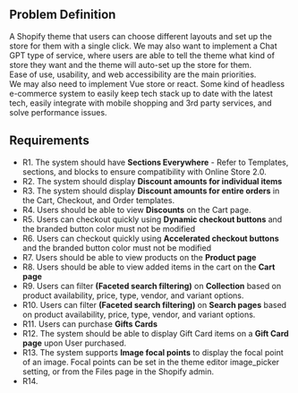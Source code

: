 ## Problem Definition

A Shopify theme that users can choose different layouts and set up the store for them with a single click.
We may also want to implement a Chat GPT type of service, where users are able to tell the theme what kind of store they want and the theme will auto-set up the store for them.
<br>
Ease of use, usability, and web accessibility are the main priorities.
<br>
We may also need to implement Vue store or react. Some kind of headless e-commerce system to easily keep tech stack up to date with the latest tech, easily integrate with mobile shopping and 3rd party services, and solve performance issues.

## Requirements

- R1. The system should have **Sections Everywhere** - Refer to Templates, sections, and blocks to ensure compatibility with Online Store 2.0.
- R2. The system should display **Discount amounts for individual items**
- R3. The system should display **Discount amounts for entire orders** in the Cart, Checkout, and Order templates.
- R4. Users should be able to view **Discounts** on the Cart page.
- R5. Users can checkout quickly using **Dynamic checkout buttons** and the branded button color must not be modified
- R6. Users can checkout quickly using **Accelerated checkout buttons** and the branded button color must not be modified
- R7. Users should be able to view products on the **Product page**
- R8. Users should be able to view added items in the cart on the **Cart page**
- R9. Users can filter **(Faceted search filtering)** on **Collection** based on product availability, price, type, vendor, and variant options.
- R10. Users can filter **(Faceted search filtering)** on **Search pages** based on product availability, price, type, vendor, and variant options.
- R11. Users can purchase **Gifts Cards**
- R12. The system should be able to display Gift Card items on a **Gift Card page** upon User purchased.
- R13. The system supports **Image focal points** to display the focal point of an image. Focal points can be set in the theme editor image_picker setting, or from the Files page in the Shopify admin.
- R14. 
